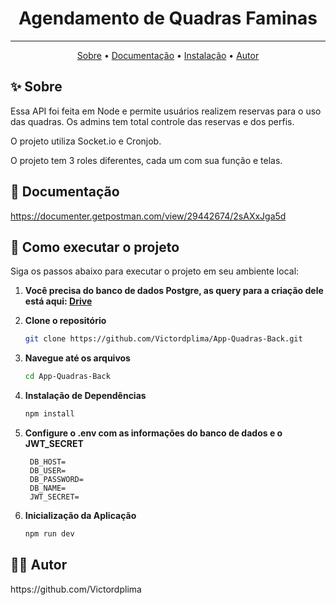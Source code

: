 <h1 align="center">Agendamento de Quadras Faminas</h1>

---
<p align="center">
    <a href="#sobre">Sobre</a> •
    <a href="#documentacao">Documentação</a> •
    <a href="#instalacao">Instalação</a> •
    <a href="#autor">Autor</a>
</p>

<h2 id="sobre">✨ Sobre</h2>

Essa API foi feita em Node e permite usuários realizem reservas para o uso das quadras. Os admins tem total controle das reservas e dos perfis.

O projeto utiliza Socket.io e Cronjob.

O projeto tem 3 roles diferentes, cada um com sua função e telas.

<h2 id="documentacao">📝 Documentação</h2>

https://documenter.getpostman.com/view/29442674/2sAXxJga5d

<h2 id="instalacao">🚀 Como executar o projeto</h2>
Siga os passos abaixo para executar o projeto em seu ambiente local:



1. **Você precisa do banco de dados Postgre, as query para a criação dele está aqui: [Drive](https://drive.google.com/file/d/1k8VWYiDrJHr1_BPvTbdd-AbllvzUj5s9/view?usp=sharing)**
   
2. **Clone o repositório**
   ```bash
   git clone https://github.com/Victordplima/App-Quadras-Back.git
   ```
   
3. **Navegue até os arquivos**
   ```bash
   cd App-Quadras-Back
   ```

4. **Instalação de Dependências**
   ```bash
   npm install
   ```

5. **Configure o .env com as informações do banco de dados e o JWT_SECRET**
   ```env
    DB_HOST=
    DB_USER=
    DB_PASSWORD=
    DB_NAME=
    JWT_SECRET=
   ```

6. **Inicialização da Aplicação**
   ```bash
   npm run dev
   ```

<h2 id="autor">👨‍💻 Autor</h2>
https://github.com/Victordplima
